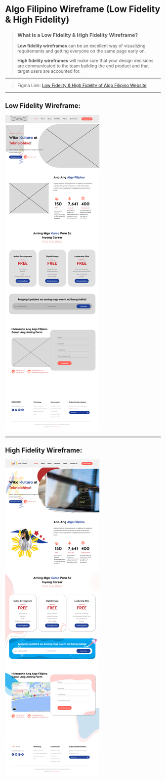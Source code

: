 # Algo Filipino Wireframe (Low Fidelity & High Fidelity)  


> ### **What is a Low Fidelity & High Fidelity Wireframe?**  
> 
> **Low fidelity wireframes** can be an excellent way of visualizing requirements and getting everyone on the same page early on.  
> 
> **High fidelity wireframes** will make sure that your design decisions are communicated to the team building the end product and that target users are accounted for.  
  
---
  
> Figma Link: [Low Fidelity & High Fidelity of Algo Filipino Website](https://www.figma.com/file/63fpTaJGjoVcwevKCmTNmg/Algo-Filipino-Website-(LoFi-%26-HiFi)?node-id=3%3A234&t=gZaAq7njVoMY7uuH-1)  

---
  
## Low Fidelity Wireframe:  
  
[![Algo Filipino Low Fidelity Wireframe](/images/Low_Fidelity.png)](https://www.figma.com/file/63fpTaJGjoVcwevKCmTNmg/Algo-Filipino-Website-(LoFi-%26-HiFi)?node-id=3%3A234&t=gZaAq7njVoMY7uuH-1)  
  
---
  
## High Fidelity Wireframe:  
  
[![Algo Filipino High Fidelity Wireframe](/images/High_Fidelity.png)](https://www.figma.com/file/63fpTaJGjoVcwevKCmTNmg/Algo-Filipino-Website-(LoFi-%26-HiFi)?node-id=3%3A234&t=gZaAq7njVoMY7uuH-1)  

